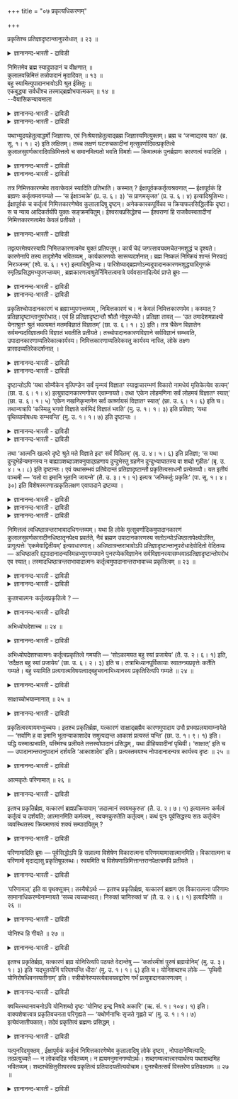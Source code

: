 +++
title = "०७ प्रकृत्यधिकरणम्"

+++

प्रकृतिश्च प्रतिज्ञादृष्टान्तानुपरोधात् ॥ २३ ॥  
<details><summary>ज्ञानानन्द-भारती - द्राविडी</summary>

प्रक्रुदिच्च प्रदिज्ञात्रुष्टान्दानुबरोदात् ॥ २३ ॥
</details>

निमित्तमेव ब्रह्म स्यादुपादानं च वीक्षणात् ॥  
कुलालवन्निमित्तं तन्नोपादानं मृदादिवत् ॥ १३ ॥  
बहु स्यामित्युपादानभावोऽपि श्रुत ईक्षितुः ॥  
एकबुद्ध्या सर्वधीश्च तस्माद्ब्रह्मोभयात्मकम् ॥ १४ ॥  
--वैयासिकन्यायमाला

<details><summary>ज्ञानानन्द-भारती - द्राविडी</summary>

पिरह्मम् निमित्त कारणम् मात्तिरम्दाऩा? उबादाऩ कारणमुमा? “आलोसिप्पदु"
ऎऩ्बदिऩाल् अदु कुयवऩैप् पोल निमित्तमे। मण् मुदलियदैप् पोल उबादाऩम् अल्ल।
</details>

<details><summary>ज्ञानानन्द-भारती - द्राविडी</summary>

“नाऩ् पलवाग आवेऩ” ऎऩ्बदिऩाल् आलोसिप्प वरुक्कु उबादऩमाय् इरुक्कुम्
तऩ्मैयुम् सॊल्लप् पट्टिरुक्किऱदु। ऒऩ्ऱै अऱिवदिऩाल् ऎल्लावऱ्ऱिऩ् अऱिवुम्
(सॊल्लप्पट्टिरुक्किऱदु) आगैयाल् पिरह्मम् इरण्डु तऩ्मैगळैयुमुडैयदु।
</details>

यथाभ्युदयहेतुत्वाद्धर्मो जिज्ञास्यः, एवं निःश्रेयसहेतुत्वाद्ब्रह्म
जिज्ञास्यमित्युक्तम्। ब्रह्म च ‘जन्माद्यस्य यतः’ (ब्र. सू. १। १। २)
इति लक्षितम्। तच्च लक्षणं घटरुचकादीनां मृत्सुवर्णादिवत्प्रकृतित्वे
कुलालसुवर्णकारादिवन्निमित्तत्वे च समानमित्यतो भवति विमर्शः — किमात्मकं
पुनर्ब्रह्मणः कारणत्वं स्यादिति ।

<details><summary>ज्ञानानन्द-भारती - द्राविडी</summary>

(जगत्तुक्कुक् कारणमायिरुप्पदु पिरह्मम् ऎऩ्ऱु पिरह्मत्तिऱ्कु लक्षणम्
(सूत्। १-१-२) सॊल्लप् पट्टदु। पिरह्मम् जगत्तिऱ्कु निमित्त कारणम्
मट्टुत्ताऩा? अल्लदु निमित्तगारणमायुम् उबादाऩ कारणमायुम् उळ्ळदा? ऎऩ्ऱु
सन्देहम्। पिरह्मम् सङ्गल्बम् सॆय्दु स्रुष्टित्तदागक् कूऱियिरुप्पदाल्
कुयवऩ् मादिरि पिरह्मम् निमित्त कारणम्दाऩ् उबादाऩ कारणमल्ल ऎऩ्
पूर्वबक्षम्, पिरह्मत्तैयऱिन्दाल् ऎल्लाम् अऱिन्ददाग आगुम् ऎऩ्ऱु पिरदिज्ञै
सॆय्दु इदऱ्कु मण् मुदलियवैगळै तिरुष्टान्दमागक् कूऱियुळ्ळदु। मण्णैप्पोल्
उबादाऩगारणमाग इरुन्दाल्दाऩ् इदु पॊरुन्दुम्। मेलुम् पिरह्मम् सङ्गल्बम्
सॆय्दु अदुवे पिरबञ्जमाग आऩदागच् चॊल्लियिरुप्पदालुम् पिरह्मम्
उबादाऩगारणमागवुम् निमित्त कारण मागवुम् आगिऱदु ऎऩ्ऱु सित्तान्दम्)।
</details>

<details><summary>ज्ञानानन्द-भारती - द्राविडी</summary>

अप्यदयत्तिऱ्कु कारणमायिरुप्पदाल् तर्मम् ऎप्पडि विसारिक्कप्पडवेण्डियदो,
अप्पडिये निच्रेयसत्तिऱ्कुक् कारणमायिरुप्पदाल् पिरह्मम्
विसारिक्कप्पडवेण्डियदु ऎऩ्ऱु सॊल्लप्पट्टदु। पिरह्मत्तिऱ्कु 'ऎदिलिरुन्दु
इदऩ् उत्पत्ति मुदलियदो' (सूत्रम् १-१-२) ऎऩ्ऱु लक्षणम् काट्टप्पट्टदु।
अन्द लक्षणम् कुडम्, नगै मुदलाऩवैगळुक्कु मण्, तङ्गम् मुदलाऩवैगळैप् पोल
पिरगिरुदियायिरुप्पदिलुम्, कुयवऩ् तट्टाऩ् मुदलाऩवर्गळैबोल निमित्तमा
यिरुप्पदिलुम्, पॊदु ऎऩ्ऱ इन्द कारणत्तिऩाल्, पिरह्मत्तिऩ् (जगत्तिऱ्कु)
कारणमायिरुक्कुम् तऩ्मै ऎत्तगैयदाग इरुक्कुम् ऎऩ्ऱु विसारम् एऱ्पडुगिऱदु।
</details>

तत्र निमित्तकारणमेव तावत्केवलं स्यादिति प्रतिभाति। कस्मात् ?
ईक्षापूर्वककर्तृत्वश्रवणात् — ईक्षापूर्वकं हि ब्रह्मणः कर्तृत्वमवगम्यते
— ‘स ईक्षाञ्चक्रे’ (प्र. उ. ६। ३) ‘स प्राणमसृजत’ (प्र. उ. ६। ४)
इत्यादिश्रुतिभ्यः। ईक्षापूर्वकं च कर्तृत्वं निमित्तकारणेष्वेव
कुलालादिषु दृष्टम्। अनेककारकपूर्विका च क्रियाफलसिद्धिर्लोके दृष्टा। स
च न्याय आदिकर्तर्यपि युक्तः सङ्क्रमयितुम्। ईश्वरत्वप्रसिद्धेश्च —
ईश्वराणां हि राजवैवस्वतादीनां निमित्तकारणत्वमेव केवलं प्रतीयते ।

<details><summary>ज्ञानानन्द-भारती - द्राविडी</summary>

पूर्वबक्षम्: अङ्गु निमित्त कारणमाग मात्तिरम्दाऩ् इरुक्कुमॆऩ्ऱु
तोऩ्ऱुगिऱदु एऩ्? आलोसऩैयै मुऩ्ऩिट्टु सॆय्ददाग सॊल्वदाल्। आलोसऩैयै
मुऩ्ऩिट्टल्लवा पिरह्मत्तिऱ्कु कर्त्रुत्वम् (सॆय्युम् तऩ्मै)
अऱियप्पडुगिऱदु। 'अवर् आलोसित्तार् अवर् पिराणऩै सिरुष्टित्तार्' (पिरच्
६-३,४) ऎऩ्बदु मुदलाऩ सुरुदिगळाल्, आलोसऩैयै मुऩ्ऩिट्टु सॆय्गिऱ तऩ्मै
निमित्तगारणमाऩ कुयवऩ् मुदलियवर्गळिडम्दाऩ् काणप्पट्टु इरुक्किऱदु।
पलविदमाऩ कारगङ्गळै मुऩ्ऩिट्टे सॆय्युम् कारियत्तिऩ् पलऩ् एऱ्पडुवदु
पार्क्कप्पट्टिरुक्किऱदु। अन्द नियायत्तै मुदलावदु कर्त्ताविडमुम् ईडुबडुत्
तुवदुदाऩ् नियायम् ईसुवरऩ् ऎऩ्ऱ पिरसित्ति इरुप्प तालुम् अडक्कियाळक्कूडिय
अरसर्गळाऩ वैवस्वदमनु मुदलाऩवर्गळुक्कु निमित्तगारणत्तऩ्मै मट्टुम्दाऩ्
तॆरिगिऱदु। अदैप्पोलवे परमेसुवरऩुक्कुम् निमित्त कारणमायिरुक्कुम् तऩ्मैयै
मात्तिरमे अऱिवदु युक्तम्।
</details>

तद्वत्परमेश्वरस्यापि निमित्तकारणत्वमेव युक्तं प्रतिपत्तुम्। कार्यं चेदं
जगत्सावयवमचेतनमशुद्धं च दृश्यते। कारणेनापि तस्य तादृशेनैव भवितव्यम् ,
कार्यकारणयोः सारूप्यदर्शनात्। ब्रह्म निष्कलं निष्क्रियं शान्तं निरवद्यं
निरञ्जनम्’ (श्वे. उ. ६। १९) इत्यादिश्रुतिभ्यः।
पारिशेष्याद्ब्रह्मणोऽन्यदुपादानकारणमशुद्ध्यादिगुणकं
स्मृतिप्रसिद्धमभ्युपगन्तव्यम् , ब्रह्मकारणत्वश्रुतेर्निमित्तत्वमात्रे
पर्यवसानादित्येवं प्राप्ते ब्रूमः —

<details><summary>ज्ञानानन्द-भारती - द्राविडी</summary>

मेलुम्, कार्यमायुळ्ळ इन्द जगत्तु अवयवङ् गळुडऩ् कूडियदु, असेदऩम्,
असुत्तम् ऎऩ्ऱु काणप् पडुगिऱदु; (अदऩाल्) अदऩ् कारणमुम् अप्पडिये ताऩ्
इरुक्क वेण्डुम्। कार्यम्, कारणम् इरण्डुम् ऒरे मादिरियागक् काणप्पडुवदाल्,
पिरह्ममो अव्विद लक्षणमुळ्ळदाग अऱियप् पडविल्लै, “अवयवमऱ्ऱदु,
किरियैयऱ्ऱदु, अडङ्गिऩदु। तोषमऱ्ऱदु, अऴुक्कऱ्ऱदु” (सुवेदा ६-१९) ऎऩ्बदु
मुदलाऩ सुरुदिगळिऩाल्।
</details>

<details><summary>ज्ञानानन्द-भारती - द्राविडी</summary>

पिरह्मम् कारणमॆऩ्ऱु सॊल्लुम् सुरुदिक्कु निमित्तमाय् इरुप्पदिल् मात्तिरम्
मुडिवुळ्ळदाल्, मिञ्जुवदिऩाल्, पिरह्मत्तिऱ्कु वेऱाग सुत्तमिल्लात् तऩ्मै
मुदलिय कुणङ्गळुडऩ् कूडियदाय् साङ्ग्य स्मिरुदि पिरसित्तमाय् उळ्ळ
पिरदाऩम्, उबादाऩ कारणम् ऎऩ्ऱु ऒप्पुक्कॊळ्ळ वेण्डुम्।
</details>

प्रकृतिश्चोपादानकारणं च ब्रह्माभ्युपगन्तव्यम् , निमित्तकारणं च। न केवलं
निमित्तकारणमेव। कस्मात् ? प्रतिज्ञादृष्टान्तानुपरोधात्। एवं हि
प्रतिज्ञादृष्टान्तौ श्रौतौ नोपुरुध्येते। प्रतिज्ञा तावत् — ‘उत
तमादेशमप्राक्ष्यो येनाश्रुतꣳ श्रुतं भवत्यमतं मतमविज्ञातं विज्ञातम्’ (छा.
उ. ६। १। ३) इति। तत्र चैकेन विज्ञातेन सर्वमन्यदविज्ञातमपि विज्ञातं
भवतीति प्रतीयते। तच्चोपादानकारणविज्ञाने सर्वविज्ञानं सम्भवति,
उपादानकारणाव्यतिरेकात्कार्यस्य। निमित्तकारणाव्यतिरेकस्तु कार्यस्य
नास्ति, लोके तक्ष्णः प्रासादव्यतिरेकदर्शनात् ।

<details><summary>ज्ञानानन्द-भारती - द्राविडी</summary>

सित्तान्दम्: इव्विदम् वरुम्बोदु सॊल्गिऱोम्: ‘पिरगिरुदियुम्’उबादाऩ
कारणमागवुम् पिरह्मम् ऒप्पुक्कॊळ्ळप्पडवेण्डुम्, निमित्तगारणमागवुम्,
वॆऱुम् निमित्तगारणम्दाऩ् ऎऩ्बदिल्लै। ऎदिऩाल्? ‘पिरदिक्ञैयुम्
तिरुष्टान्दमुम् कॆडामलिरुप्पदाल्' इव्विदमाऩाल् ताऩ् वेदत्तिल् सॊल्लिय
पिरदिक्ञैयुम् तिरुष्टान्दमुम् कॆडामल् इरुक्कुम्।
</details>

<details><summary>ज्ञानानन्द-भारती - द्राविडी</summary>

पिरदिक्ञै ऎऩ्बदु ‘अप्पडियाऩाल् अन्द आदेसत्तैक् केट्टाया? ऎदिऩाल्
केट्कप्पडाददु केट्कप्पट्टदाग, निऩैक्कप्पडाददु निऩैक्कप् पट्टदाग,
अऱियप्पडाददु अऱियप्पट्टदाग आगुमो' (सान्।६-१-२) ऎऩ्ऱु अङ्गे ऒऩ्ऱु
अऱियप्पडुवदाल् अऱियप्पडाददुमऱ्ऱदु ऎल्लाम् कूड अऱियप्पट्टदाग आगिऱदु ऎऩ्ऱु
तॆरिगिऱदु। अन्द ऎल्लावऱ्ऱैयुम् अऱिवदो उबादाऩ कारणत्तै अऱिवदिऩाल्
सम्बविक्किऱदु, कार्यम् उबादाऩ कारणत्तैत् तविर वेऱु इल्लाददिऩाल् निमित्त
कारणत्तिऱ्कु वेऱाग इल्लाद तऩ्मैयो कार्यत्तिऱ्कुक् किडैयादु। उलगत्तिल्
तच्चऩ् माळिगैयैविड वेऱाग इरुप्पदाग तॆरिवदाल्।
</details>

दृष्टान्तोऽपि ‘यथा सोम्यैकेन मृत्पिण्डेन सर्वं मृन्मयं विज्ञातꣳ
स्याद्वाचारम्भणं विकारो नामधेयं मृत्तिकेत्येव सत्यम्’ (छा. उ. ६। १। ४)
इत्युपादानकारणगोचर एवाम्नायते। तथा ‘एकेन लोहमणिना सर्वं लोहमयं विज्ञातꣳ
स्यात्’ (छा. उ. ६। १। ५) ‘एकेन नखनिकृन्तनेन सर्वं कार्ष्णायसं विज्ञातꣳ
स्यात्’ (छा. उ. ६। १। ६) इति च। तथान्यत्रापि ‘कस्मिन्नु भगवो विज्ञाते
सर्वमिदं विज्ञातं भवति’ (मु. उ. १। १। ३) इति प्रतिज्ञा; ‘यथा
पृथिव्यामोषधयः सम्भवन्ति’ (मु. उ. १। १। ७) इति दृष्टान्तः ।

<details><summary>ज्ञानानन्द-भारती - द्राविडी</summary>

तिरुष्टान्दमुम् 'सोम्य, ऎप्पडि ऒरु मण् पिण्डत्तिऩाल् मण्णाल्
सॆय्यप्पट्टदॆल्लाम् अऱिप्पट्टदाग आगिऱदो; विगारम् वाक्किऩाल्मात्तिरम्
आरम्बिक्कप्पडुवदु वॆऱुम् पॆयर्दाऩ्, मण् ऎऩ्बदु ताऩ् सत्यम्' ऎऩ्ऱु उबादाऩ
कारणत्तै विषयमागवुळ्ळदागवे सॊल्लप्पडुगिऱदु। अप्पडिये 'ऒरु लोहमणियिऩाल्
लोहत्तिऩाल् सॆय्यप्पट्टदु ऎल्लाम् अऱियप्पट्टदाग आगुम्, ऒरु
नगमॆडुप्पदिऩाल् इरुम्बिऩाल् सॆय्यप्पट्टदु ऎल्लाम् अऱियप्पट्टदाग आगुम्'
(सान्। ६-१-४, ५, ६) ऎऩ्ऱुम्।
</details>

<details><summary>ज्ञानानन्द-भारती - द्राविडी</summary>

अप्पडिये वेऱु इडत्तिलुम् 'हे पगवऩ् ऎदु अऱियप्पट्टाल् इदु ऎल्लाम्
अऱियप्पट्टदाग आगुम्?' (मुण्डग। १-१-२) ऎऩ्ऱु पिरदिक्ञै 'ऎप्पडि पूमियिल् ओ
षदिगळ् उण्डागिऩ्ऱऩवो' (मुण्डग १-१-७) ऎऩ्ऱु तिरुष्टान्दम्।
</details>

तथा ‘आत्मनि खल्वरे दृष्टे श्रुते मते विज्ञाते इदꣳ सर्वं विदितम्’ (बृ. उ.
४। ५। ६) इति प्रतिज्ञा; ‘स यथा दुन्दुभेर्हन्यमानस्य न
बाह्याञ्शब्दाञ्शक्नुयाद्ग्रहणाय दुन्दुभेस्तु ग्रहणेन दुन्दुभ्याघातस्य वा
शब्दो गृहीतः’ (बृ. उ. ४। ५। ८) इति दृष्टान्तः। एवं यथासम्भवं
प्रतिवेदान्तं प्रतिज्ञादृष्टान्तौ प्रकृतित्वसाधनौ प्रत्येतव्यौ। यत
इतीयं पञ्चमी — ‘यतो वा इमानि भूतानि जायन्ते’ (तै. उ. ३। १। १) इत्यत्र
‘जनिकर्तुः प्रकृतिः’ (पा. सू. १। ४। ३०) इति विशेषस्मरणात्प्रकृतिलक्षण
एवापादाने द्रष्टव्या ।

<details><summary>ज्ञानानन्द-भारती - द्राविडी</summary>

अप्पडिये ‘अये, आत्मा पार्क्कप्पट्टाल्, केट्कप्पट्टाल्, निऩैक्कप्पट्टाल्,
अऱियप्पट्टाल्, इदु ऎल्लाम् तॆरिन्ददाग आगुम्?' ऎऩ्ऱु पिरदिक्ञै
तुन्दुबिवाक्यम् अडिक्कप्पडुम् पॊऴुदु सामाऩ्य सप्तम् ताऩ् तॆरिगिऱदु।
अदिल् विसेष सप्तङ्गळैक् केट्टालुम्, सामाऩ्य सप्तत्तैक् काट्टिलुम् वेऱाग
अदैयारुम् अऱिन्दुगॊळ्ळमुडियादु। आऩालुम् सामाऩ्य सप्तत्तिलेये विसेष
सप्तङ्गळ् अडङ्गियि रुप्पदालुम् सामाऩ्य सप्तत्तैक् काट्टिलुम् विसेष
सप्तम् वेऱाग इल्लाददालुम् सामाऩ्य सप्तत्तै अऱिन्ददालेये अदिलुळ्ळ विसे ष
सप्तङ्गळुम् अऱियप्पट्टदाग आगिऱदु। तुन्दुबि सप्तमॆऩ्ऱेदाऩ् अदऩ्
विसेषसप्तङ्गळुम् अऱियप्पडुगिऱदु। इदुबोलवेदाऩ् अदिलुळ्ळ अवान्दर विसेष
सप्तङ् गळुम् आगवे सामाऩ्य सप्तत्तै अऱिवदऩालेये अऱियप्पडुगिऱ विसेष
सप्तङ्गळ् ऎप्पडि अदैक् काट्टिलुम् वेऱु अल्लवो, अदुबोल आत्म पिरगासत्
तालेये विळङ्गुगिऱ पिरबञ्जमुम् आत्मावैक् काट्टिलुम् वेऱु अल्ल।
</details>

<details><summary>ज्ञानानन्द-भारती - द्राविडी</summary>

इप्पडिये ऒव्वॊरु उबनिषत्तिलुम् प्रक्रुदित् तऩ्मैयै सादिक्किऱ
पिरदिक्ञैयुम् तिरुष्टान्दमुम् उसिदम्बोल् तॆरिन्दुगॊळ्ळ वेण्डियदु।
</details>

<details><summary>ज्ञानानन्द-भारती - द्राविडी</summary>

‘ऎदिलिरुन्दु इन्द पूदङ्गळ् उण्डागिऩ्ऱऩवो' ऎऩ्गिऱविडत्तिल् ‘ऎदिलिरुन्दु'
ऎऩ्ऱ इन्द ऐन्दाम् वेऱ्ऱुमै 'जऩिगर्दु: पिरगिरुदि:' ऎऩ्ऱु विसेषमाग
स्मरित्तिरुप्पदाल् (पाणिऩि सूत्रम् १-४-३०), पिरगिरुदियै लक्षणमायुडैय
अबादाऩत्तिल्दाऩ् ऎऩ्ऱु अऱिय वेण्डुम्।
</details>

निमित्तत्वं त्वधिष्ठात्रन्तराभावादधिगन्तव्यम्। यथा हि लोके
मृत्सुवर्णादिकमुपादानकारणं कुलालसुवर्णकारादीनधिष्ठातॄनपेक्ष्य प्रवर्तते,
नैवं ब्रह्मण उपादानकारणस्य सतोऽन्योऽधिष्ठातापेक्ष्योऽस्ति,
प्रागुत्पत्तेः ‘एकमेवाद्वितीयम्’ इत्यवधारणात्। अधिष्ठात्रन्तराभावोऽपि
प्रतिज्ञादृष्टान्तानुपरोधादेवोदितो वेदितव्यः — अधिष्ठातरि
ह्युपादानादन्यस्मिन्नभ्युपगम्यमाने पुनरप्येकविज्ञानेन
सर्वविज्ञानस्यासम्भवात्प्रतिज्ञादृष्टान्तोपरोध एव स्यात्।
तस्मादधिष्ठात्रन्तराभावादात्मनः कर्तृत्वमुपादानान्तराभावाच्च
प्रकृतित्वम् ॥ २३ ॥

<details><summary>ज्ञानानन्द-भारती - द्राविडी</summary>

निमित्तत्तऩ्मैयो वेऱु अदिष्टादा इल्लाददिऩाल् अऱिन्दुगॊळ्ळ वेण्डुम्।
उलगत्तिल् मण्, तङ्गम् मुदलिय उबादाऩ कारणम् कुयवऩ्, तट्टाऩ् मुदलाऩ
अदिष्टादाक्कळै अबेक्षित्तु ऎप्पडि पिरविरुत्तिक्किऱदो, अप्पडि
उबादाऩगारणमाऩ पिरह्मत्तिऱ्कु वेऱु अदिष्टादा अबेक्षिक्कप्पड विल्लै,
उण्डावदऱ्कु मुऩ्ऩाल् ऒऩ्ऱु ताऩ् इरण्डावदऱ्ऱदु ऎऩ्ऱु उऱुदियाय्
सॊल्लियिरुप्पदाल्। वेऱु अदिष्टादा इल्लै यॆऩ्बदुम् पिरदिक्ञै
तिरुष्टान्दम् इवैगळुक्कु विरोदमिल्लाददिऩालेये सॊल्लप्पट्टदाग अऱिय
वेण्डुम्। उबादाऩत्तिऱ्कु वेऱाग अदिष्टादा ऒप्पुक्कॊळ्ळप्पट्टाल्,
मऱुबडियुम् ऒऩ्ऱैयऱिवदिऩाल् ऎल्लाम् अऱियप्पडुगिऱदॆऩ्बदु सम्बविक्का
तदिऩाल्, पिरदिक्ञैक्कुम् तिरुष्टान्दत् तिऱ्कुम् विरोदम्दाऩ् एऱ्पडुम्।
</details>

<details><summary>ज्ञानानन्द-भारती - द्राविडी</summary>

आगैयाल्, वेऱु अदिष्टादा इल्लाददिऩाल् आत्माविऱ्कु सॆय्युम् तऩ्मै
(निमित्तगारणत्तऩ्मै), वेऱु उबादाऩमिल्लादिऩाल् पिरगिरुदित्तऩ्मै (उबादाऩ
कारणत्तऩ्मै)युम्।
</details>

कुतश्चात्मनः कर्तृत्वप्रकृतित्वे ? —

<details><summary>ज्ञानानन्द-भारती - द्राविडी</summary>

इऩ्ऩमुम् ऎदिऩाल् आत्माविऱ्कु सॆय्युम् तऩ्मैयुम् पिरगिरुदित् तऩ्मैयुम्?
</details>

अभिध्योपदेशाच्च ॥ २४ ॥  
<details><summary>ज्ञानानन्द-भारती - द्राविडी</summary>

अबित्योबदेसाच्च ॥ २४ ॥
</details>

अभिध्योपदेशश्चात्मनः कर्तृत्वप्रकृतित्वे गमयति — ‘सोऽकामयत बहु स्यां
प्रजायेय’ (तै. उ. २। ६। १) इति, ‘तदैक्षत बहु स्यां प्रजायेय’ (छा. उ.
६। २। ३) इति च। तत्राभिध्यानपूर्विकायाः स्वातन्त्र्यप्रवृत्तेः
कर्तेति गम्यते। बहु स्यामिति प्रत्यगात्मविषयत्वाद्बहुभवनाभिध्यानस्य
प्रकृतिरित्यपि गम्यते ॥ २४ ॥

<details><summary>ज्ञानानन्द-भारती - द्राविडी</summary>

'अवर् पलवाग आवेऩ्, पिऱप्पेऩ् ऎऩ्ऱु इच्चैप्पट्टार्’ ऎऩ्ऱुम्, ‘अदु पलवाग
आवेऩ् पिऱप्पेऩ् ऎऩ्ऱु आलोसित्तदु' ऎऩ्ऱुम् निऩैप्पदै उबदेसित्तिरुप्पदुम्
आत्माविल् सॆय्युम् तऩ्मैयैयुम् पिरगिरुदित् तऩ्मैयैयुम् अऱिविक्किऱदु।
अङ्गे निऩैप्पदै मुऩ्ऩिट्टु स्वदन्दिरमाऩ पिरविरुत्तियि रुप्पदाल् कर्त्ता
(सॆय्गिऱवर्) ऎऩ्ऱु अऱियप्पडुगिऱदु। ‘पलवाग आवेऩ्' ऎऩ्ऱु पलवाग आवदै
ऎण्णिऩदु पिरत्यगात्मावै विषयमायुडैयदाल् पिरगिरुदि ऎऩ्ऱुम्
अऱियप्पडुगिऱदु।
</details>

साक्षाच्चोभयाम्नानात् ॥ २५ ॥  
<details><summary>ज्ञानानन्द-भारती - द्राविडी</summary>

साक्षाच्चोबयाम्नानात् ॥ २५ ॥
</details>

प्रकृतित्वस्यायमभ्युच्चयः। इतश्च प्रकृतिर्ब्रह्म, यत्कारणं
साक्षाद्ब्रह्मैव कारणमुपादाय उभौ प्रभवप्रलयावाम्नायेते — ‘सर्वाणि ह वा
इमानि भूतान्याकाशादेव समुत्पद्यन्त आकाशं प्रत्यस्तं यन्ति’ (छा. उ. १।
९। १) इति। यद्धि यस्मात्प्रभवति, यस्मिंश्च प्रलीयते तत्तस्योपादानं
प्रसिद्धम् , यथा व्रीहियवादीनां पृथिवी। ‘साक्षात्’ इति च —
उपादानान्तरानुपादानं दर्शयति ‘आकाशादेव’ इति। प्रत्यस्तमयश्च
नोपादानादन्यत्र कार्यस्य दृष्टः ॥ २५ ॥

<details><summary>ज्ञानानन्द-भारती - द्राविडी</summary>

पिरगिरुदित् तऩ्मैक्कु इदु पलम् कट्टुगिऱदु। इदिऩालेयुम् पिरह्मम्
पिरगिरुदि ऎदऩाल् ऎऩ्ऱाल् नेरागवे पिरह्मत्तैक् कारणमाग वैत्तु उत्पत्
तियुम् पिरळयमुम् आगिय इरण्डुम् सॊल्लप्पडुगिऱदु। ‘इन्द ऎल्ला पूदङ्गळुमे
आगासत्तिलिरुन्दे उण्डा किऩ्ऱऩ आगासत्तिल् लयमडैगिऩ्ऱऩ' (सान्।१-९-१)
ऎऩ्ऱु। ऎदु ऎदिलिरुन्दु उण्डागिऱदो ऎदिल् लयत्तै युम् अडैगिऱदो अदऱ्कु
अदुवे उबादाऩम् ऎऩ्बदु पिरसित्तम्, नॆल्, यवम् मुदलियवैगळुक्कु पूमिबोल
'नेरागवे’ ऎऩ्बदु 'आगासत्तिलिरुन्दे' ऎऩ्ऱु वेऱु उबादाऩत्तै
ऎडुत्तुक्कॊळ्ळाददैक् काट्टुगिऱदु। लयमुम् उबादाऩत्तैत् तविर वेऱु इडत्तिल्
कार्यत्तिऱ्कु पार्क्कप्पडुवदिल्लै।
</details>

आत्मकृतेः परिणामात् ॥ २६ ॥  
<details><summary>ज्ञानानन्द-भारती - द्राविडी</summary>

आत्मक्रुदे: परिणामात् ॥ २६ ॥
</details>

इतश्च प्रकृतिर्ब्रह्म, यत्कारणं ब्रह्मप्रक्रियायाम् ‘तदात्मानं
स्वयमकुरुत’ (तै. उ. २। ७। १) इत्यात्मनः कर्मत्वं कर्तृत्वं च दर्शयति;
आत्मानमिति कर्मत्वम् , स्वयमकुरुतेति कर्तृत्वम्। कथं पुनः पूर्वसिद्धस्य
सतः कर्तृत्वेन व्यवस्थितस्य क्रियमाणत्वं शक्यं सम्पादयितुम् ?

<details><summary>ज्ञानानन्द-भारती - द्राविडी</summary>

इदिऩालुम् पिरह्मम् पिरगिरुदि ऎदऩाल् ऎऩ्ऱाल् पिरह्मत्तै सॊल्लुम्
पिरगरणत्तिल् ‘अदु तऩ्ऩैदाऩे सॆय्दुगॊण्डदु' (तैत्तिरीय २-७) ऎऩ्ऱु तऩक्के
कर्मत्वम् (विषयमायिरुक्कुम् तऩ्मै) कर्त्रुत्वम् (सॆय्गिऱवऩायिरुक्कुम्
तऩ्मै) इरण्डैयुम् काट्टुगिऱदु। 'तऩ्ऩै' ऎऩ्ऱु कर्मत्वम्, 'ताऩे सॆय्दु
कॊण्डदु' ऎऩ्ऱु कर्त्रुत्वम्।
</details>

परिणामादिति ब्रूमः — पूर्वसिद्धोऽपि हि सन्नात्मा विशेषेण विकारात्मना
परिणमयामासात्मानमिति। विकारात्मना च परिणामो मृदाद्यासु
प्रकृतिषूपलब्धः। स्वयमिति च विशेषणान्निमित्तान्तरानपेक्षत्वमपि प्रतीयते
।

<details><summary>ज्ञानानन्द-भारती - द्राविडी</summary>

मुऩ्ऩालेये सित्तमायिरुक्किऱ, कर्त्तावाग निलैत्तिरुप्पदऱ्कु सॆय्यप्पडुम्
तऩ्मैयै ऎप्पडि कॊडुक्कमुडियुम्? परिणामत्तिऩाल् ऎऩ्ऱु सॊल्गि ऱोम्। आत्मा
मुऩ्ऩालेये सित्तमायिरुन्द पोदिलुम् तऩ्ऩै विसेषमाग, विगार स्वरूबमाग,
माऱ्ऱिक् कॊण्डदु। विगार स्वरूबमाग माऱुवदु मण् मुदलाऩ पिरगिरुदि
(कारणम्)कळिल् काणप्पडुगिऱदु। 'ताऩे' ऎऩ्ऱु कुऱिप्पिडुवदिऩाल् वेऱु
निमित्तत्तै अबेक्षिप् पदिल्लै ऎऩ्बदुम् तॆरिगिऱदु।
</details>

‘परिणामात्’ इति वा पृथक्सूत्रम्। तस्यैषोऽर्थः — इतश्च प्रकृतिर्ब्रह्म,
यत्कारणं ब्रह्मण एव विकारात्मना परिणामः सामानाधिकरण्येनाम्नायते ‘सच्च
त्यच्चाभवत्। निरुक्तं चानिरुक्तं च’ (तै. उ. २। ६। १) इत्यादिनेति ॥ २६
॥

<details><summary>ज्ञानानन्द-भारती - द्राविडी</summary>

‘परिणामत्तिऩाल्' ऎऩ्बदु तऩि सूत्तिरमागवु मिरुक्कलाम्। अदऱ्कु अर्त्तम्
इदु: इदिऩालुम् पिरह्मम् पिरगिरुदि, एऩॆऩ्ऱाल् पिरह्मत्तिऱ्के विगारस्वरूब
माग माऱुदल् सामाऩादिगरण्यत्तिऩाल् सॊल्लप्पडु किऱदु। ‘सत् आगवुम्
(पिरुत्वि अप् तेजस् आगवुम्) त्यत् आगवुम् (वायु आगासम् आगवुम्),
ऎडुत्तुच्चॊल्लक् कूडियदागवुम् ऎडुत्तुच्चॊल्ल मुडियाददागवुम् आयिऱ्ऱु'
(तैत्तिरीय २-६) ऎऩ्बदु मुदलाऩदिऩाल्, ऎऩ्ऱु।
</details>

योनिश्च हि गीयते ॥ २७ ॥  
<details><summary>ज्ञानानन्द-भारती - द्राविडी</summary>

योऩिच्च हि कीयदे ॥ २७ ॥
</details>

इतश्च प्रकृतिर्ब्रह्म, यत्कारणं ब्रह्म योनिरित्यपि पठ्यते वेदान्तेषु —
‘कर्तारमीशं पुरुषं ब्रह्मयोनिम्’ (मु. उ. ३। १। ३) इति ‘यद्भूतयोनिं
परिपश्यन्ति धीराः’ (मु. उ. १। १। ६) इति च। योनिशब्दश्च लोके — ‘पृथिवी
योनिरोषधिवनस्पतीनाम्’ इति। स्त्रीयोनेरप्यस्त्येवावयवद्वारेण गर्भं
प्रत्युपादानकारणत्वम् ।

<details><summary>ज्ञानानन्द-भारती - द्राविडी</summary>

इदिऩालुम् प्रह्मम्-पिरगिरुदि। ऎदऩालॆऩ्ऱाल्, ‘योऩि' ऎऩ्ऱु कूड
उबनिषत्तुक्कळिल् सॊल्लप्पडु किऱदु। 'कर्त्तावाय् आळ्बवराय् पुरुषऩाय्
योऩियाय् पिरह्मम्' (मुण्डग ३-१-३) ऎऩ्ऱुम्, 'ऎन्द पूदयोऩियै तीरर्गळ्
पार्क्किऱार्गळो' (मुण्डग१-१-६)ऎऩ्ऱुम्, योऩि सप्तमो उलगत्तिल्
पिरगिरुदियैच् चॊल्वदाग अऱियप् पट्टिरुक्किऱदु। 'ओषदि, वऩस्पदिगळुक्कु पूमि
योऩि' ऎऩ्ऱु स्तिरीगळिऩ् योऩिक्कुम्गूड अव्यवङ्गळिऩ् मूलमाऩ कर्बत्तै
युत्तेसित्तु उबादाऩ कारणत् तऩ्मै इरुक्किऱदु।
</details>

क्वचित्स्थानवचनोऽपि योनिशब्दो दृष्टः ‘योनिष्ट इन्द्र निषदे अकारि’ (ऋ.
सं. १। १०४। १) इति। वाक्यशेषात्त्वत्र प्रकृतिवचनता परिगृह्यते —
‘यथोर्णनाभिः सृजते गृह्णते च’ (मु. उ. १। १। ७) इत्येवंजातीयकात्।
तदेवं प्रकृतित्वं ब्रह्मणः प्रसिद्धम् ।

<details><summary>ज्ञानानन्द-भारती - द्राविडी</summary>

सिल इडङ्गळिल् स्ताऩत्तैच् चॊल्वदागवुम् योऩि ऎऩ्ऱ सप्तम् काणप्पडुगिऱदु।
'हे इन्दिरा उऩक्कु उट्कारुवदऱ्कु योऩि ऎऩ्ऩाल् सॆय्यप्पट्टि रुक्किऱदु।'
(रिक् सम्हिदै १-१०४-१) ऎऩ्ऱु। आऩाल् इङ्गे 'ऎप्पडि सिलन्दि
सिरुष्टिक्किऱदो, इऴुत्तुक् कॊळ्गिऱदो' 'ऎऩ्बदुबोलुळ्ळ वाक्यसेषत्ताल् योऩि
सप्तम् पिरगिरुदियैच् चॊल्वदाग ' ऎडुत्तुक् कॊळ्ळप्पडुगिऱदु। इव्विदम्
पिरह्मत्तिऱ्कु प्रगिरुदित् तऩ्मै पिरसित्तम्।
</details>

यत्पुनरिदमुक्तम् , ईक्षापूर्वकं कर्तृत्वं निमित्तकारणेष्वेव कुलालादिषु
लोके दृष्टम् , नोपादानेष्वित्यादि; तत्प्रत्युच्यते — न लोकवदिह
भवितव्यम्। न ह्ययमनुमानगम्योऽर्थः। शब्दगम्यत्वात्त्वस्यार्थस्य
यथाशब्दमिह भवितव्यम्। शब्दश्चेक्षितुरीश्वरस्य प्रकृतित्वं
प्रतिपादयतीत्यवोचाम। पुनश्चैतत्सर्वं विस्तरेण प्रतिवक्ष्यामः ॥ २७ ॥

<details><summary>ज्ञानानन्द-भारती - द्राविडी</summary>

आलोसऩैयै मुऩ्ऩिट्टुच् चॆय्युन्दऩ्मै, कुयवऩ् मुदलाऩ निमित्त कारणङ्गळिल्
ताऩ् उलगत्तिल् पार्क्कप्पडुगिऱदु। उबादाऩङ्गळिलिल्लै ऎऩ्बदु मुदलाऩदु ऎदु
सॊल्लप्पट्टदो, अदऱ्कुप् पदिल् सॊल्लप्पडुगिऱदु; उलगत्तिल् पोल इङ्गे
इरुक्कवेण्डुमॆऩ्बदिल्लै। एऩॆऩ्ऱाल्, इदु अऩुमाऩत्तिऩाल् अऱियप्पडुम्
विषयमिल्लै। इन्द विषयमो सप्तत्तिऩालेये अऱियप्पड वेण्डियदा यिरुप्पदाल्
सप्तम् ऎप्पडियो, अप्पडित्ताऩ् इङ्गे इरुक्क वेण्डुम्। सप्तमो आलोसिक्कुम्
ईसुवरऩुक्कु प्रगिरुदित्तऩ्मैयै ऎडुत्तुच्चॊल्गिऱदु ऎऩ्ऱु सॊऩ्ऩोम्।
मऱुबडियुम् इदऱ्कॆल्लाम् विस्तारमाग पदिल् सॊल्लप्पोगिऱोम्।
</details>

